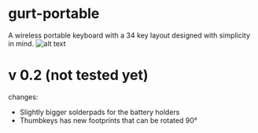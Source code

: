 # gurt-portable
A wireless portable keyboard with a 34 key layout designed with simplicity in mind.
![alt text](pictures/PXL_20220713_122904998.MP.jpg)


# v 0.2 (not tested yet)
changes:
<ul>
  <li>Slightly bigger solderpads for the battery holders</li>
  <li>Thumbkeys has new footprints that can be rotated 90°</li>
</ul>
